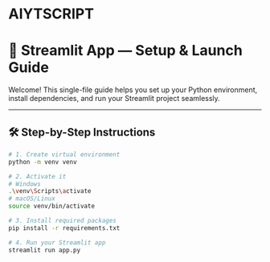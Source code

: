 # AIYTSCRIPT
# 🚀 Streamlit App — Setup & Launch Guide

Welcome! This single-file guide helps you set up your Python environment, install dependencies, and run your Streamlit project seamlessly.

---

## 🛠️ Step-by-Step Instructions

```bash
# 1. Create virtual environment
python -m venv venv

# 2. Activate it
# Windows
.\venv\Scripts\activate
# macOS/Linux
source venv/bin/activate

# 3. Install required packages
pip install -r requirements.txt

# 4. Run your Streamlit app
streamlit run app.py
